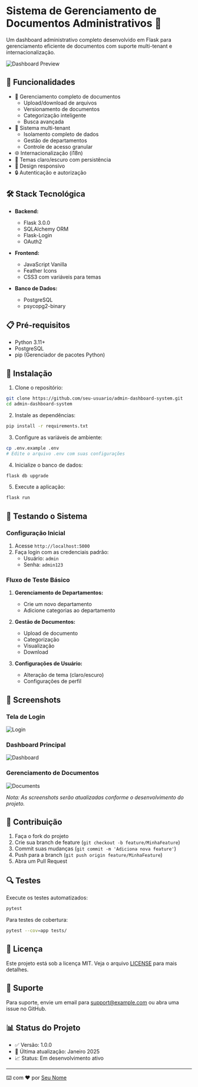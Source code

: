 # Sistema de Gerenciamento de Documentos Administrativos 📄

Um dashboard administrativo completo desenvolvido em Flask para gerenciamento eficiente de documentos com suporte multi-tenant e internacionalização.

![Dashboard Preview](static/img/dashboard-preview.png)

## 🚀 Funcionalidades

- 📁 Gerenciamento completo de documentos
  - Upload/download de arquivos
  - Versionamento de documentos
  - Categorização inteligente
  - Busca avançada
- 👥 Sistema multi-tenant
  - Isolamento completo de dados
  - Gestão de departamentos
  - Controle de acesso granular
- 🌐 Internacionalização (i18n)
- 🎨 Temas claro/escuro com persistência
- 📱 Design responsivo
- 🔒 Autenticação e autorização

## 🛠️ Stack Tecnológica

- **Backend:**
  - Flask 3.0.0
  - SQLAlchemy ORM
  - Flask-Login
  - OAuth2

- **Frontend:**
  - JavaScript Vanilla
  - Feather Icons
  - CSS3 com variáveis para temas

- **Banco de Dados:**
  - PostgreSQL
  - psycopg2-binary

## 📋 Pré-requisitos

- Python 3.11+
- PostgreSQL
- pip (Gerenciador de pacotes Python)

## 🔧 Instalação

1. Clone o repositório:
```bash
git clone https://github.com/seu-usuario/admin-dashboard-system.git
cd admin-dashboard-system
```

2. Instale as dependências:
```bash
pip install -r requirements.txt
```

3. Configure as variáveis de ambiente:
```bash
cp .env.example .env
# Edite o arquivo .env com suas configurações
```

4. Inicialize o banco de dados:
```bash
flask db upgrade
```

5. Execute a aplicação:
```bash
flask run
```

## 🧪 Testando o Sistema

### Configuração Inicial

1. Acesse `http://localhost:5000`
2. Faça login com as credenciais padrão:
   - Usuário: `admin`
   - Senha: `admin123`

### Fluxo de Teste Básico

1. **Gerenciamento de Departamentos:**
   - Crie um novo departamento
   - Adicione categorias ao departamento

2. **Gestão de Documentos:**
   - Upload de documento
   - Categorização
   - Visualização
   - Download

3. **Configurações de Usuário:**
   - Alteração de tema (claro/escuro)
   - Configurações de perfil

## 📱 Screenshots

### Tela de Login
![Login](static/img/login-screen.png)

### Dashboard Principal
![Dashboard](static/img/main-dashboard.png)

### Gerenciamento de Documentos
![Documents](static/img/documents-management.png)

*Nota: As screenshots serão atualizadas conforme o desenvolvimento do projeto.*

## 👥 Contribuição

1. Faça o fork do projeto
2. Crie sua branch de feature (`git checkout -b feature/MinhaFeature`)
3. Commit suas mudanças (`git commit -m 'Adiciona nova feature'`)
4. Push para a branch (`git push origin feature/MinhaFeature`)
5. Abra um Pull Request

## 🔍 Testes

Execute os testes automatizados:
```bash
pytest
```

Para testes de cobertura:
```bash
pytest --cov=app tests/
```

## 📝 Licença

Este projeto está sob a licença MIT. Veja o arquivo [LICENSE](LICENSE) para mais detalhes.

## 🤝 Suporte

Para suporte, envie um email para support@example.com ou abra uma issue no GitHub.

## 📊 Status do Projeto

- ✅ Versão: 1.0.0
- 🚀 Última atualização: Janeiro 2025
- 📈 Status: Em desenvolvimento ativo

---

⌨️ com ❤️ por [Seu Nome](https://github.com/seu-usuario)

